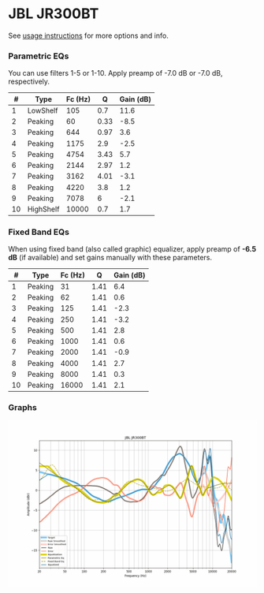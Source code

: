 # JBL JR300BT
See [usage instructions](https://github.com/jaakkopasanen/AutoEq#usage) for more options and info.

### Parametric EQs
You can use filters 1-5 or 1-10. Apply preamp of -7.0 dB or -7.0 dB, respectively.

|   # | Type      |   Fc (Hz) |    Q |   Gain (dB) |
|-----|-----------|-----------|------|-------------|
|   1 | LowShelf  |       105 | 0.7  |        11.6 |
|   2 | Peaking   |        60 | 0.33 |        -8.5 |
|   3 | Peaking   |       644 | 0.97 |         3.6 |
|   4 | Peaking   |      1175 | 2.9  |        -2.5 |
|   5 | Peaking   |      4754 | 3.43 |         5.7 |
|   6 | Peaking   |      2144 | 2.97 |         1.2 |
|   7 | Peaking   |      3162 | 4.01 |        -3.1 |
|   8 | Peaking   |      4220 | 3.8  |         1.2 |
|   9 | Peaking   |      7078 | 6    |        -2.1 |
|  10 | HighShelf |     10000 | 0.7  |         1.7 |

### Fixed Band EQs
When using fixed band (also called graphic) equalizer, apply preamp of **-6.5 dB** (if available) and set gains manually with these parameters.

|   # | Type    |   Fc (Hz) |    Q |   Gain (dB) |
|-----|---------|-----------|------|-------------|
|   1 | Peaking |        31 | 1.41 |         6.4 |
|   2 | Peaking |        62 | 1.41 |         0.6 |
|   3 | Peaking |       125 | 1.41 |        -2.3 |
|   4 | Peaking |       250 | 1.41 |        -3.2 |
|   5 | Peaking |       500 | 1.41 |         2.8 |
|   6 | Peaking |      1000 | 1.41 |         0.6 |
|   7 | Peaking |      2000 | 1.41 |        -0.9 |
|   8 | Peaking |      4000 | 1.41 |         2.7 |
|   9 | Peaking |      8000 | 1.41 |         0.3 |
|  10 | Peaking |     16000 | 1.41 |         2.1 |

### Graphs
![](./JBL%20JR300BT.png)
